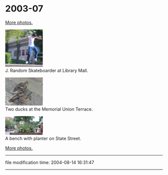 2003-07
=======

[More photos.](/p/photos)

[![[Thumb]](/photos/thumb/2003-07-15-img_0952.jpg)](/photos/2003-07-15-img_0952.jpg)  
J. Random Skateboarder at Library Mall.

[![[Thumb]](/photos/thumb/2003-07-25-img_0963.jpg)](/photos/2003-07-25-img_0963.jpg)  
Two ducks at the Memorial Union Terrace.

[![[Thumb]](/photos/thumb/2003-07-25-img_0968.jpg)](/photos/2003-07-25-img_0968.jpg)  
A bench with planter on State Street.

[More photos.](/p/photos)

* * *

file modification time: 2004-08-14 16:31:47

* * *
